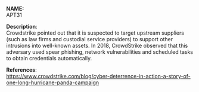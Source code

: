 **NAME:**  
APT31

 
**Description**:   
Crowdstrike pointed out that it is suspected to target upstream suppliers (such as law firms and custodial service providers) to support other intrusions into well-known assets. In 2018, CrowdStrike observed that this adversary used spear phishing, network vulnerabilities and scheduled tasks to obtain credentials automatically.
  
**References**:  
https://www.crowdstrike.com/blog/cyber-deterrence-in-action-a-story-of-one-long-hurricane-panda-campaign
